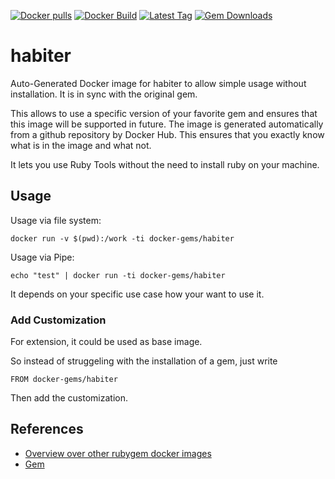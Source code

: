 [![Docker pulls](https://img.shields.io/docker/pulls/rubygem/habiter.svg)](https://hub.docker.com/r/rubygem/habiter/)
[![Docker Build](https://img.shields.io/docker/automated/rubygem/habiter.svg)](https://hub.docker.com/r/rubygem/habiter/)
[![Latest Tag](https://img.shields.io/github/tag/docker-rubygem/habiter.svg)](https://hub.docker.com/r/rubygem/habiter/)
[![Gem Downloads](https://img.shields.io/gem/dt/habiter.svg)](https://rubygems.org/gems/habiter/)
# habiter

Auto-Generated Docker image for habiter to allow simple usage without installation.
It is in sync with the original gem.

This allows to use a specific version of your favorite gem and ensures that this image will be supported in future.
The image is generated automatically from a github repository by Docker Hub.
This ensures that you exactly know what is in the image and what not.

It lets you use Ruby Tools without the need to install ruby on your machine.

## Usage

Usage via file system:

`docker run -v $(pwd):/work -ti docker-gems/habiter`

Usage via Pipe:

`echo "test" | docker run -ti docker-gems/habiter`

It depends on your specific use case how your want to use it.

### Add Customization

For extension, it could be used as base image.

So instead of struggeling with the installation of a gem, just write

`FROM docker-gems/habiter`

Then add the customization.

## References

 - [Overview over other rubygem docker images](https://github.com/thinkbot/docker-rubygem)
 - [Gem](https://rubygems.org/gems/habiter/)
